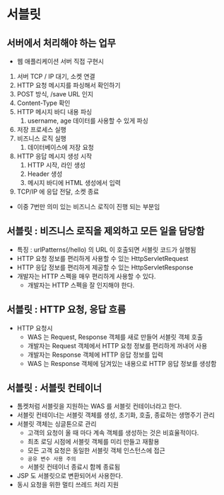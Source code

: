 # 서블릿


## 서버에서 처리해야 하는 업무
- 웹 애플리케이션 서버 직접 구현시

1. 서버 TCP / IP 대기, 소켓 연결
2. HTTP 요청 메시지를 파싱해서 확인하기
3. POST 방식, /save URL 인지
4. Content-Type 확인
5. HTTP 메시지 바디 내용 파싱
   1. username, age 데이터를 사용할 수 있게 파싱
6. 저장 프로세스 실행
7. 비즈니스 로직 실행
   1. 데이터베이스에 저장 요청
8. HTTP 응답 메시지 생성 시작
   1. HTTP 시작, 라인 생성
   2. Header 생성
   3. 메시지 바디에 HTML 생성에서 입력
9. TCP/IP 에 응답 전달, 소켓 종료


- 이중 7번만 의미 있는 비즈니스 로직이 진행 되는 부분임

## 서블릿 : 비즈니스 로직을 제외하고 모든 일을 담당함
- 특징 : urlPatterns(/hello) 의 URL 이 호출되면 서블릿 코드가 실행됨
- HTTP 요청 정보를 편리하게 사용할 수 있는 HttpServletRequest
- HTTP 응답 정보를 편리하게 제공할 수 있는 HttpServletResponse
- 개발자는 HTTP 스펙을 매우 편리하게 사용할 수 있다.
  - 개발자는 HTTP 스펙을 잘 인지해야 한다.

## 서블릿 : HTTP 요청, 응답 흐름
- HTTP 요청시
  - WAS 는 Request, Response 객체를 새로 만들어 서블릿 객체 호출
  - 개발자는 Request 객체에서 HTTP 요청 정보를 편리하게 꺼내어 사용
  - 개발자는 Response 객체에 HTTP 응답 정보를 입력
  - WAS 는 Response 객체에 담겨있는 내용으로 HTTP 응답 정보를 생성함

## 서블릿 : 서블릿 컨테이너
- 톰켓처럼 서블릿을 지원하는 WAS 를 서블릿 컨테이너라고 한다.
- 서블릿 컨테이너는 서블릿 객체를 생성, 초기화, 호출, 종료하는 생명주기 관리
- 서블릿 객체는 싱글톤으로 관리
  - 고객의 요청이 올 때 마다 계속 객체를 생성하는 것은 비효율적이다.
  - 최초 로딩 시점에 서블릿 객체를 미리 만들고 재활용
  - 모든 고객 요청은 동일한 서블릿 객체 인스턴스에 접근
  - `공유 변수 사용 주의`
  - 서블릿 컨테이너 종료시 함께 종료됨
- JSP 도 서블릿으로 변환되어서 사용한다.
- 동시 요청을 위한 멀티 쓰레드 처리 지원